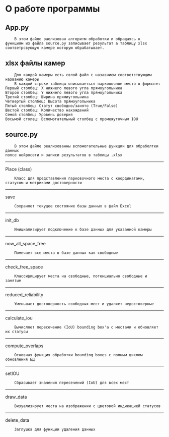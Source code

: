 # О работе программы

## App.py
        В этом файле раелизован алгоритм обработки и обращаясь к 
    функциям из файла source.py записывает результат а таблицу xlsx
    соответрсвующую камере которую обрабатывает.

## xlsx файлы камер
        Для каждой камеры есть свлой файл с назавнием соответствующим 
    названию камеры
        В каждой строке таблицы описываеться парковочное место в формате:
    Первый столбец: Х нижнего левого угла прямоугольника
    Второй столбец: Y нижнего левого угла прямоугольника
    Третий столбец: Ширина прямиугольника
    Четвертый столбец: Высота прямоугольника
    Пятый столбец: Статут свободно/занято (True/False)
    Шестой столбец: Количество нахождений
    Семой столбец: Уровень доверия
    Восьмой столец: Вспомогательный столбец с промежуточным IOU
        
## source.py
        В этом файле реализованны вспомогательные функции для обраболтки данных 
    полсе нейросети и записи результатов в таблицы .xlsx
---
Place (class)

        Класс для представления парковочного места с координатами, статусом и метриками достоверности

---

save

        Сохраняет текущее состояние базы данных в файл Excel

---

init_db

        Инициализирует подключение к базе данных для указанной камеры

---

now_all_space_free

        Помечает все места в базе данных как свободные

---

cheсk_free_space

        Классифицирует места на свободные, потенциально свободные и занятые

---

reduced_reliability

        Уменьшает достоверность свободных мест и удаляет недостоверные

---

calculate_iou

        Вычисляет пересечение (IoU) bounding box'а с местами и обновляет их статусы

---

compute_overlaps

        Основная функция обработки bounding boxes с полным циклом обновления БД

---

setIOU

        Сбрасывает значения пересечений (IoU) для всех мест

---

draw_data

        Визуализирует места на изображении с цветовой индикацией статусов

---

delete_data

        Заглушка для функции удаления данных
